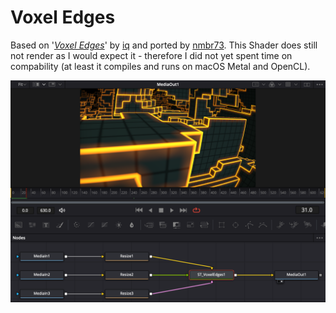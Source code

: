 Voxel Edges
===========

Based on '_[Voxel Edges](https://www.shadertoy.com/view/4dfGzs)_' by [iq](https://www.shadertoy.com/user/iq) and ported by [nmbr73](../../Site/Profiles/nmbr73.md). This Shader does still not render as I would expect it - therefore I did not yet spent time on compability (at least it compiles and runs on macOS Metal and OpenCL).

![screenshot](VoxelEdges_screenshot.png "VoxelEdges.fuse in DaVinci Resolve")
